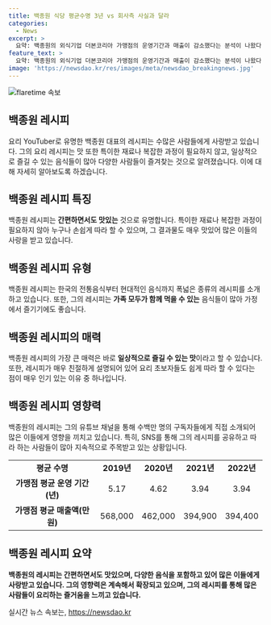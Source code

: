 ```yaml
---
title: 백종원 식당 평균수명 3년 vs 회사측 사실과 달라
categories:
  - News
excerpt: >
  요약: 백종원의 외식기업 더본코리아 가맹점의 운영기간과 매출이 감소했다는 분석이 나왔다. 가맹점주협의회는 가맹점의 운영기간은 3.1년으로 줄고, 매출액도 감소했다고 주장했지만, 더본코리아는 이를 반박하며 협의회 주장과 다른 객관적 사실이 있다고 주장했다. 더본코리아는 매출 증가에 대해 유통·호텔 사업의 영향과 가맹점 구성 변화로 설명했다.
feature_text: >
  요약: 백종원의 외식기업 더본코리아 가맹점의 운영기간과 매출이 감소했다는 분석이 나왔다. 가맹점주협의회는 가맹점의 운영기간은 3.1년으로 줄고, 매출액도 감소했다고 주장했지만, 더본코리아는 이를 반박하며 협의회 주장과 다른 객관적 사실이 있다고 주장했다. 더본코리아는 매출 증가에 대해 유통·호텔 사업의 영향과 가맹점 구성 변화로 설명했다.
image: 'https://newsdao.kr/res/images/meta/newsdao_breakingnews.jpg'
---
```


<p><img src="https://newsdao.kr/res/images/meta/newsdao_breakingnews.jpg" alt="flaretime 속보" /></p>

<h2 data-ke-size="size26">백종원 레시피</h2>

<p data-ke-size="size16">요리 YouTuber로 유명한 백종원 대표의 레시피는 수많은 사람들에게 사랑받고 있습니다. 그의 요리 레시피는 맛 또한 특이한 재료나 복잡한 과정이 필요하지 않고, 일상적으로 즐길 수 있는 음식들이 많아 다양한 사람들이 즐겨찾는 것으로 알려졌습니다. 이에 대해 자세히 알아보도록 하겠습니다.</p>

<h2 data-ke-size="size26">백종원 레시피 특징</h2>

<p data-ke-size="size16">백종원 레시피는 <b>간편하면서도 맛있는</b> 것으로 유명합니다. 특이한 재료나 복잡한 과정이 필요하지 않아 누구나 손쉽게 따라 할 수 있으며, 그 결과물도 매우 맛있어 많은 이들의 사랑을 받고 있습니다.</p>

<h2 data-ke-size="size26">백종원 레시피 유형</h2>

<p data-ke-size="size16">백종원 레시피는 한국의 전통음식부터 현대적인 음식까지 폭넓은 종류의 레시피를 소개하고 있습니다. 또한, 그의 레시피는 <b>가족 모두가 함께 먹을 수 있는</b> 음식들이 많아 가정에서 즐기기에도 좋습니다.</p>

<h2 data-ke-size="size26">백종원 레시피의 매력</h2>

<p data-ke-size="size16">백종원 레시피의 가장 큰 매력은 바로 <b>일상적으로 즐길 수 있는 맛</b>이라고 할 수 있습니다. 또한, 레시피가 매우 친절하게 설명되어 있어 요리 초보자들도 쉽게 따라 할 수 있다는 점이 매우 인기 있는 이유 중 하나입니다.</p>

<h2 data-ke-size="size26">백종원 레시피 영향력</h2>

<p data-ke-size="size16">백종원의 레시피는 그의 유튜브 채널을 통해 수백만 명의 구독자들에게 직접 소개되어 많은 이들에게 영향을 끼치고 있습니다. 특히, SNS를 통해 그의 레시피를 공유하고 따라 하는 사람들이 많아 지속적으로 주목받고 있는 상황입니다.</p>

<table>
   <tbody>
      <tr>
         <td style="text-align: center; height: 17px;"><b>평균 수명</b></td>
         <td style="text-align: center; height: 17px;"><b>2019년</b></td>
         <td style="text-align: center; height: 17px;"><b>2020년</b></td>
         <td style="text-align: center; height: 17px;"><b>2021년</b></td>
         <td style="text-align: center; height: 17px;"><b>2022년</b></td>
      </tr>
      <tr>
         <td style="text-align: center; height: 17px;"><b>가맹점 평균 운영 기간(년)</b></td>
         <td style="text-align: center; height: 17px;">5.17</td>
         <td style="text-align: center; height: 17px;">4.62</td>
         <td style="text-align: center; height: 17px;">3.94</td>
         <td style="text-align: center; height: 17px;">3.94</td>
      </tr>
      <tr>
         <td style="text-align: center; height: 17px;"><b>가맹점 평균 매출액(만원)</b></td>
         <td style="text-align: center; height: 17px;">568,000</td>
         <td style="text-align: center; height: 17px;">462,000</td>
         <td style="text-align: center; height: 17px;">394,900</td>
         <td style="text-align: center; height: 17px;">394,400</td>
      </tr>
   </tbody>
</table>

<h2 data-ke-size="size26">백종원 레시피 요약</h2>

<p data-ke-size="size16"><b>백종원의 레시피는 간편하면서도 맛있으며, 다양한 음식을 포함하고 있어 많은 이들에게 사랑받고 있습니다. 그의 영향력은 계속해서 확장되고 있으며, 그의 레시피를 통해 많은 사람들이 요리하는 즐거움을 느끼고 있습니다.</b></p>
실시간 뉴스 속보는, <a href="https://newsdao.kr" rel="dofollow">https://newsdao.kr</a>


